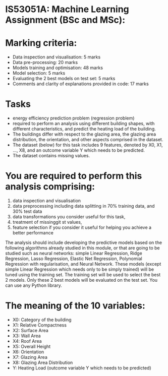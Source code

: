 # IS53051A: Machine Learning Assignment (BSc and MSc):

# Marking criteria:
- Data inspection and visualisation: 5 marks 
- Data pre-processing: 20 marks 
- Models training and optimisation: 48 marks
- Model selection: 5 marks 
- Evaluating the 2 best models on test set: 5 marks 
- Comments and clarity of explanations provided in code: 17 marks 

# Tasks
- energy efficiency prediction problem (regression problem)
- required to perform an analysis using different building shapes, with different characteristics, and predict the heating load of the building.
- The buildings differ with respect to the glazing area, the glazing area distribution, the orientation, and other aspects comprised in the dataset.
- The dataset (below) for this task includes 9 features, denoted by X0, X1, ..., X8, and an outcome variable Y which needs to be predicted.
- The dataset contains missing values.

# You are required to perform this analysis comprising:

1. data inspection and visualisation
2. data preprocessing including data splitting in 70% training data, and 30% test data
3. data transformations you consider useful for this task, 
4. treatment of missinggit st values,
5. feature selection if you consider it useful for helping you achieve a better performance

The analysis should include developing the predictive models based on the following algorithms already studied in this module, or that are going to be studied such as neural networks: simple Linear Regression, Ridge Regression, Lasso Regression, Elastic Net Regression, Polynomial Regression with regularisation, and Neural Network. These models (except simple Linear Regression which needs only to be simply trained) will be tuned using the training set. The training set will be used to select the best 2 models. Only these 2 best models will be evaluated on the test set. You can use any Python library.

# The meaning of the 10 variables:
- X0: Category of the building
- X1: Relative Compactness
- X2: Surface Area
- X3: Wall Area
- X4: Roof Area
- X5: Overall Height
- X6: Orientation
- X7: Glazing Area
- X8: Glazing Area Distribution
- Y: Heating Load (outcome variable Y which needs to be predicted)